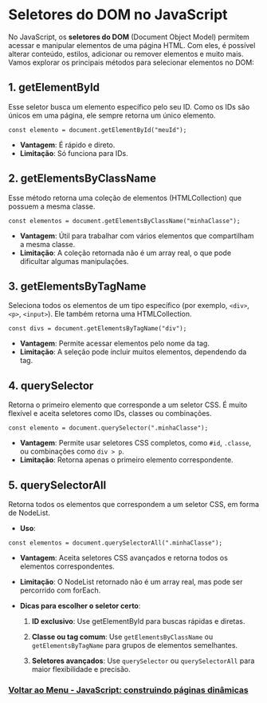 # Seletores do DOM no JavaScript

No JavaScript, os **seletores do DOM** (Document Object Model) permitem acessar e manipular elementos de uma página HTML. Com eles, é possível alterar conteúdo, estilos, adicionar ou remover elementos e muito mais. Vamos explorar os principais métodos para selecionar elementos no DOM:

## 1. getElementById

Esse seletor busca um elemento específico pelo seu ID. Como os IDs são únicos em uma página, ele sempre retorna um único elemento.

```
const elemento = document.getElementById("meuId");
```

- **Vantagem**: É rápido e direto.
- **Limitação**: Só funciona para IDs.

## 2. getElementsByClassName

Esse método retorna uma coleção de elementos (HTMLCollection) que possuem a mesma classe.

```
const elementos = document.getElementsByClassName("minhaClasse");
```

- **Vantagem**: Útil para trabalhar com vários elementos que compartilham a mesma classe.
- **Limitação**: A coleção retornada não é um array real, o que pode dificultar algumas manipulações.

## 3. getElementsByTagName

Seleciona todos os elementos de um tipo específico (por exemplo, `<div>`, `<p>`, `<input>`). Ele também retorna uma HTMLCollection.

```
const divs = document.getElementsByTagName("div");
```

- **Vantagem**: Permite acessar elementos pelo nome da tag.
- **Limitação**: A seleção pode incluir muitos elementos, dependendo da tag.

## 4. querySelector

Retorna o primeiro elemento que corresponde a um seletor CSS. É muito flexível e aceita seletores como IDs, classes ou combinações.

```
const elemento = document.querySelector(".minhaClasse");
```

- **Vantagem**: Permite usar seletores CSS completos, como `#id`, `.classe`, ou combinações como `div > p`.
- **Limitação**: Retorna apenas o primeiro elemento correspondente.

## 5. querySelectorAll

Retorna todos os elementos que correspondem a um seletor CSS, em forma de NodeList.

- **Uso**:

```
const elementos = document.querySelectorAll(".minhaClasse");
```

- **Vantagem**: Aceita seletores CSS avançados e retorna todos os elementos correspondentes.

- **Limitação**: O NodeList retornado não é um array real, mas pode ser percorrido com forEach.

- **Dicas para escolher o seletor certo**:

    1. **ID exclusivo**: Use getElementById para buscas rápidas e diretas.

    2. **Classe ou tag comum**: Use `getElementsByClassName` ou `getElementsByTagName` para grupos de elementos semelhantes.

    3. **Seletores avançados**: Use `querySelector` ou `querySelectorAll` para maior flexibilidade e precisão.

### [Voltar ao Menu - JavaScript: construindo páginas dinâmicas](../menu.md)